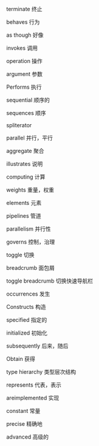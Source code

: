 terminate	终止

behaves 	行为

as though 	好像

invokes 		调用

operation 	操作

argument	参数

Performs 	执行

sequential	顺序的

sequences	顺序

spliterator 

parallel 		并行，平行

aggregate	聚合

illustrates 	说明

computing	计算

weights 		重量，权重

elements		元素

pipelines		管道

parallelism	并行性

governs 		控制，治理

toggle			切换

breadcrumb	面包屑

toggle breadcrumb 切换快速导航栏

occurrences	发生

Constructs 	构造

specified 		指定的

initialized		初始化	

subsequently  	后来，随后

Obtain			获得

type hierarchy	类型层次结构

represents 		代表，表示

areimplemented		实现

constant			常量

precise 				精确地

advanced 			高级的